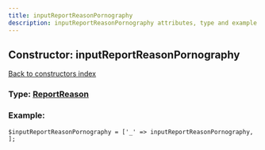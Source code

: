 ```yaml
---
title: inputReportReasonPornography
description: inputReportReasonPornography attributes, type and example
---
```

## Constructor: inputReportReasonPornography  
[Back to constructors index](index.md)






### Type: [ReportReason](../types/ReportReason.md)


### Example:

```
$inputReportReasonPornography = ['_' => inputReportReasonPornography, ];
```